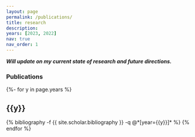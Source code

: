 ```yaml
---
layout: page
permalink: /publications/
title: research
description: 
years: [2023, 2022]
nav: true
nav_order: 1
---
```


***Will update on my current state of research and future directions.***


### **Publications**
<!-- _pages/publications.md -->
<div class="publications">

{%- for y in page.years %}
  <h2 class="year">{{y}}</h2>
  {% bibliography -f {{ site.scholar.bibliography }} -q @*[year={{y}}]* %}
{% endfor %}

</div>
